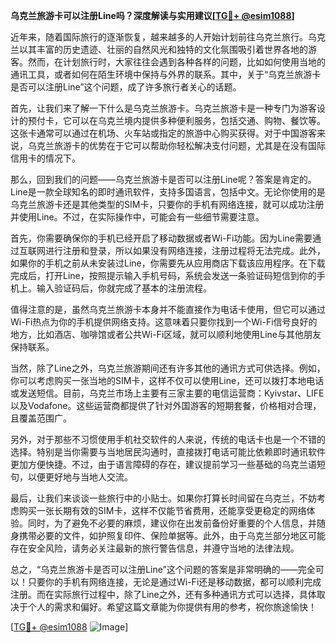 **乌克兰旅游卡可以注册Line吗？深度解读与实用建议[[TG💪+ @esim1088](https://t.me/s/esim1088)]**

近年来，随着国际旅行的逐渐恢复，越来越多的人开始计划前往乌克兰旅行。乌克兰以其丰富的历史遗迹、壮丽的自然风光和独特的文化氛围吸引着世界各地的游客。然而，在计划旅行时，大家往往会遇到各种各样的问题，比如如何使用当地的通讯工具，或者如何在陌生环境中保持与外界的联系。其中，关于“乌克兰旅游卡是否可以注册Line”这个问题，成了许多旅行者关心的话题。

首先，让我们来了解一下什么是乌克兰旅游卡。乌克兰旅游卡是一种专门为游客设计的预付卡，它可以在乌克兰境内提供多种便利服务，包括交通、购物、餐饮等。这张卡通常可以通过在机场、火车站或指定的旅游中心购买获得。对于中国游客来说，乌克兰旅游卡的优势在于它可以帮助你轻松解决支付问题，尤其是在没有国际信用卡的情况下。

那么，回到我们的问题——乌克兰旅游卡是否可以注册Line呢？答案是肯定的。Line是一款全球知名的即时通讯软件，支持多国语言，包括中文。无论你使用的是乌克兰旅游卡还是其他类型的SIM卡，只要你的手机有网络连接，就可以成功注册并使用Line。不过，在实际操作中，可能会有一些细节需要注意。

首先，你需要确保你的手机已经开启了移动数据或者Wi-Fi功能。因为Line需要通过互联网进行注册和登录，所以如果没有网络连接，注册过程将无法完成。此外，如果你的手机之前从未安装过Line，你需要先从应用商店下载该应用程序。在下载完成后，打开Line，按照提示输入手机号码，系统会发送一条验证码短信到你的手机上。输入验证码后，你就完成了基本的注册流程。

值得注意的是，虽然乌克兰旅游卡本身并不能直接作为电话卡使用，但它可以通过Wi-Fi热点为你的手机提供网络支持。这意味着只要你找到一个Wi-Fi信号良好的地方，比如酒店、咖啡馆或者公共Wi-Fi区域，就可以顺利地使用Line与其他朋友保持联系。

当然，除了Line之外，乌克兰旅游期间还有许多其他的通讯方式可供选择。例如，你可以考虑购买一张当地的SIM卡，这样不仅可以使用Line，还可以拨打本地电话或发送短信。目前，乌克兰市场上主要有三家主要的电信运营商：Kyivstar、LIFE以及Vodafone。这些运营商都提供了针对外国游客的短期套餐，价格相对合理，且覆盖范围广。

另外，对于那些不习惯使用手机社交软件的人来说，传统的电话卡也是一个不错的选择。特别是当你需要与当地居民沟通时，直接拨打电话可能比依赖即时通讯软件更加方便快捷。不过，由于语言障碍的存在，建议提前学习一些基础的乌克兰语短句，以便更好地与当地人交流。

最后，让我们来谈谈一些旅行中的小贴士。如果你打算长时间留在乌克兰，不妨考虑购买一张长期有效的SIM卡，这样不仅能节省费用，还能享受更稳定的网络体验。同时，为了避免不必要的麻烦，建议你在出发前备份好重要的个人信息，并随身携带必要的文件，如护照复印件、保险单据等。此外，由于乌克兰部分地区可能存在安全风险，请务必关注最新的旅行警告信息，并遵守当地的法律法规。

总之，“乌克兰旅游卡是否可以注册Line”这个问题的答案是非常明确的——完全可以！只要你的手机有网络连接，无论是通过Wi-Fi还是移动数据，都可以顺利完成注册。而在实际旅行过程中，除了Line之外，还有多种通讯方式可以选择，具体取决于个人的需求和偏好。希望这篇文章能为你提供有用的参考，祝你旅途愉快！

[[TG💪+ @esim1088](https://t.me/s/esim1088) ![Image](https://i.postimg.cc/4NQfJmqS/Snipaste-2025-05-13-00-14-12.png)]